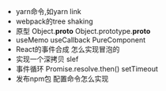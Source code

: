 + yarn命令,如yarn link
+ webpack的tree shaking
+ 原型 Object.__proto__ Object.prototype.__proto__
+ useMemo useCallback PureComponent
+ React的事件合成 怎么实现冒泡的
+ 实现一个深拷贝 slef
+ 事件循环 Promise.resolve.then() setTimeout
+ 发布npm包 配置命令怎么实现